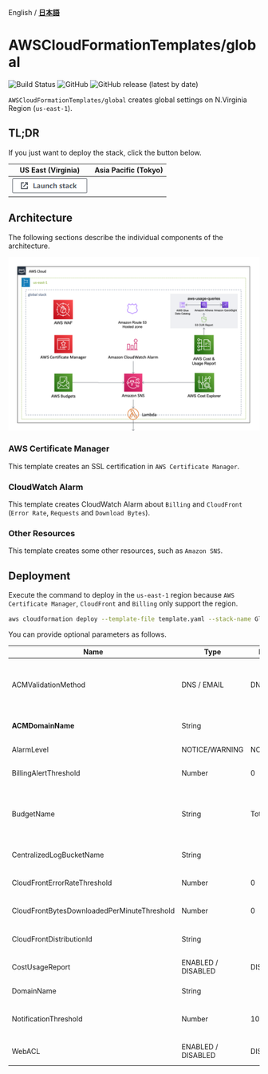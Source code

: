 English / [**日本語**](README_JP.md)

# AWSCloudFormationTemplates/global
![Build Status](https://codebuild.ap-northeast-1.amazonaws.com/badges?uuid=eyJlbmNyeXB0ZWREYXRhIjoiZ3Z5MUkzdXRFcEtqM25ST0lZdW93ZVBKTnRXTk1WRGFUNkk2MzFpVERGNHp1dHU2RDNReU5IUlAvTitlRGgxNE03N3Y4ejZFaTNDVmpXdDZDK1pjRUFBPSIsIml2UGFyYW1ldGVyU3BlYyI6IllkWXQ5VVNaWE9QSnZkN3EiLCJtYXRlcmlhbFNldFNlcmlhbCI6MX0%3D&branch=main)
![GitHub](https://img.shields.io/github/license/eijikominami/aws-cloudformation-templates)
![GitHub release (latest by date)](https://img.shields.io/github/v/release/eijikominami/aws-cloudformation-templates)
 
``AWSCloudFormationTemplates/global`` creates global settings on N.Virginia Region (`us-east-1`).

## TL;DR

If you just want to deploy the stack, click the button below.

| US East (Virginia) | Asia Pacific (Tokyo) |
| --- | --- |
| [![cloudformation-launch-stack](../images/cloudformation-launch-stack.png)](https://console.aws.amazon.com/cloudformation/home?region=us-east-1#/stacks/create/review?stackName=GlobalSettings&templateURL=https://eijikominami.s3-ap-northeast-1.amazonaws.com/aws-cloudformation-templates/global/template.yaml) | | 

## Architecture

The following sections describe the individual components of the architecture.

![](../images/architecture-global.png)

### AWS Certificate Manager

This template creates an SSL certification in ``AWS Certificate Manager``.

### CloudWatch Alarm

This template creates CloudWatch Alarm about ``Billing`` and ``CloudFront`` (``Error Rate``, ``Requests`` and ``Download Bytes``).

### Other Resources

This template creates some other resources, such as ``Amazon SNS``.

## Deployment

Execute the command to deploy in the ``us-east-1`` region because ``AWS Certificate Manager``, ``CloudFront`` and ``Billing`` only support the region.

```bash
aws cloudformation deploy --template-file template.yaml --stack-name GlobalSettings --region us-east-1
```

You can provide optional parameters as follows.

| Name | Type | Default | Required | Details | 
| --- | --- | --- | --- | --- |
| ACMValidationMethod | DNS / EMAIL | DNS | ○ | The method you want to use to validate that you own or control the domain associated with a public certificate.  |
| **ACMDomainName** | String | | | If it's NOT empty, **SSL certification** is created |
| AlarmLevel | NOTICE/WARNING | NOTICE | | The alarm level of CloudWatch alarms |
| BillingAlertThreshold | Number | 0 | ○ | If it's NOT ZERO, **CloudWatch Alarm** is created |
| BudgetName | String | Total | ○ | The budget name. When ``BillingAlertThreshold`` is changed, **this value also must be changed**  |
| CentralizedLogBucketName | String | | | The centralize S3 bucket name for logging |
| CloudFrontErrorRateThreshold | Number | 0 | ○ | If it's NOT ZERO, **CloudWatch Alarm** is created |
| CloudFrontBytesDownloadedPerMinuteThreshold | Number | 0 | ○ | If it's NOT ZERO, **CloudWatch Alarm** is created |
| CloudFrontDistributionId | String | | | The CloudFront Distribution Id for monitoring |
| CostUsageReport | ENABLED / DISABLED | DISABLED　| | If it is **ENABLED**, Cost Usage Report is created |
| DomainName | String | | | The name of the domain | 
| NotificationThreshold | Number | 10 | ○ | The dollar value that triggers a notification if the threshold is exceeded | 
| WebACL | ENABLED / DISABLED | DISABLED | ○ | If it is **DISABLED**, AWS WAF does NOT created |
